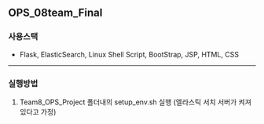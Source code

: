 ## OPS_08team_Final
### 사용스택
+ Flask, ElasticSearch, Linux Shell Script, BootStrap, JSP, HTML, CSS
---

### 실행방법
1. Team8_OPS_Project 폴더내의 setup_env.sh 실행 (엘라스틱 서치 서버가 켜져있다고 가정)

